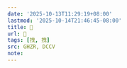 ```yaml
---
date: '2025-10-13T11:29:19+08:00'
lastmod: '2025-10-14T21:46:45-08:00'
title: 󰠿
url: 󰠿
tags: [拽, 拽]
src: GHZR, DCCV
note:
---
```

